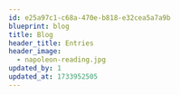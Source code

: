 ```yaml
---
id: e25a97c1-c68a-470e-b818-e32cea5a7a9b
blueprint: blog
title: Blog
header_title: Entries
header_image:
  - napoleon-reading.jpg
updated_by: 1
updated_at: 1733952505
---
```

